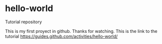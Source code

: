 # hello-world
Tutorial repository

This is my first proyect in github. Thanks for watching.
This is the link to the tutorial
https://guides.github.com/activities/hello-world/
